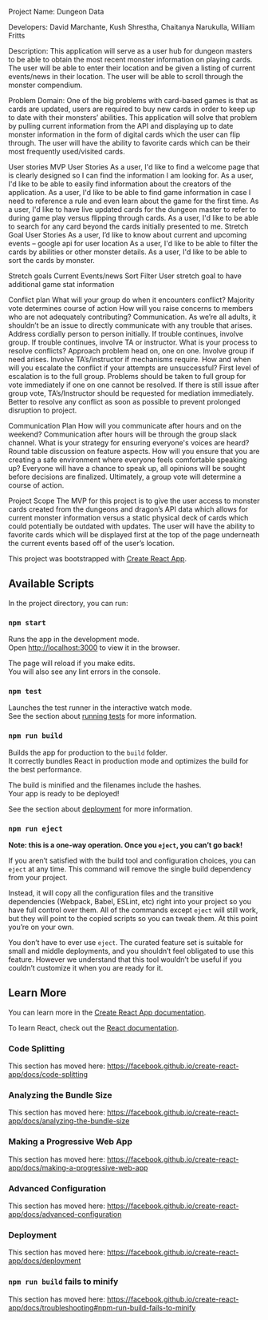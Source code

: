 
Project Name: Dungeon Data

Developers: David Marchante, Kush Shrestha, Chaitanya Narukulla, William Fritts

Description: 
  This application will serve as a user hub for dungeon masters to be able to obtain the most recent monster information on playing cards. The user will be able to enter their location and be given a listing of current events/news in their location. The user will be able to scroll through the monster compendium. 

Problem Domain:
  One of the big problems with card-based games is that as cards are updated, users are required to buy new cards in order to keep up to date with their monsters’ abilities. This application will solve that problem by pulling current information from the API and displaying up to date monster information in the form of digital cards which the user can flip through. The user will have the ability to favorite cards which can be their most frequently used/visited cards.

User stories
  MVP User Stories
    As a user, I'd like to find a welcome page that is clearly designed so I can find the information I am looking for.
    As a user, I'd like to be able to easily find information about the creators of the application.
    As a user, I'd like to be able to find game information in case I need to reference a rule and even learn about the game for the first time.
    As a user, I'd like to have live updated cards for the dungeon master to refer to during game play versus flipping through cards.
    As a user, I'd like to be able to search for any card beyond the cards initially presented to me. 
  Stretch Goal User Stories 
    As a user, I’d like to know about current and upcoming events – google api for user location
    As a user, I'd like to be able to filter the cards by abilities or other monster details.
    As a user, I'd like to be able to sort the cards by monster. 

Stretch goals
  Current Events/news
  Sort
  Filter
  User stretch goal to have additional game stat information

Conflict plan
  What will your group do when it encounters conflict?
    Majority vote determines course of action
  How will you raise concerns to members who are not adequately contributing?
    Communication. As we’re all adults, it shouldn’t be an issue to directly communicate with any trouble that arises. Address cordially person to person initially. If trouble continues, involve group. If trouble continues, involve TA or instructor. 
  What is your process to resolve conflicts?
    Approach problem head on, one on one. Involve group if need arises. Involve TA’s/instructor if mechanisms require. 
  How and when will you escalate the conflict if your attempts are unsuccessful?
    First level of escalation is to the full group. Problems should be taken to full group for vote immediately if one on one cannot be resolved. If there is still issue after group vote, TA’s/Instructor should be requested for mediation immediately. Better to resolve any conflict as soon as possible to prevent prolonged disruption to project. 

Communication Plan
  How will you communicate after hours and on the weekend?
    Communication after hours will be through the group slack channel. 
  What is your strategy for ensuring everyone's voices are heard?
    Round table discussion on feature aspects. 
  How will you ensure that you are creating a safe environment where everyone feels comfortable speaking up?
    Everyone will have a chance to speak up, all opinions will be sought before decisions are finalized. Ultimately, a group vote will determine a course of action. 

Project Scope
  The MVP for this project is to give the user access to monster cards created from the dungeons and dragon’s API data which allows for current monster information versus a static physical deck of cards which could potentially be outdated with updates. The user will have the ability to favorite cards which will be displayed first at the top of the page underneath the current events based off of the user’s location. 



This project was bootstrapped with [Create React App](https://github.com/facebook/create-react-app).

## Available Scripts

In the project directory, you can run:

### `npm start`

Runs the app in the development mode.<br>
Open [http://localhost:3000](http://localhost:3000) to view it in the browser.

The page will reload if you make edits.<br>
You will also see any lint errors in the console.

### `npm test`

Launches the test runner in the interactive watch mode.<br>
See the section about [running tests](https://facebook.github.io/create-react-app/docs/running-tests) for more information.

### `npm run build`

Builds the app for production to the `build` folder.<br>
It correctly bundles React in production mode and optimizes the build for the best performance.

The build is minified and the filenames include the hashes.<br>
Your app is ready to be deployed!

See the section about [deployment](https://facebook.github.io/create-react-app/docs/deployment) for more information.

### `npm run eject`

**Note: this is a one-way operation. Once you `eject`, you can’t go back!**

If you aren’t satisfied with the build tool and configuration choices, you can `eject` at any time. This command will remove the single build dependency from your project.

Instead, it will copy all the configuration files and the transitive dependencies (Webpack, Babel, ESLint, etc) right into your project so you have full control over them. All of the commands except `eject` will still work, but they will point to the copied scripts so you can tweak them. At this point you’re on your own.

You don’t have to ever use `eject`. The curated feature set is suitable for small and middle deployments, and you shouldn’t feel obligated to use this feature. However we understand that this tool wouldn’t be useful if you couldn’t customize it when you are ready for it.

## Learn More

You can learn more in the [Create React App documentation](https://facebook.github.io/create-react-app/docs/getting-started).

To learn React, check out the [React documentation](https://reactjs.org/).

### Code Splitting

This section has moved here: https://facebook.github.io/create-react-app/docs/code-splitting

### Analyzing the Bundle Size

This section has moved here: https://facebook.github.io/create-react-app/docs/analyzing-the-bundle-size

### Making a Progressive Web App

This section has moved here: https://facebook.github.io/create-react-app/docs/making-a-progressive-web-app

### Advanced Configuration

This section has moved here: https://facebook.github.io/create-react-app/docs/advanced-configuration

### Deployment

This section has moved here: https://facebook.github.io/create-react-app/docs/deployment

### `npm run build` fails to minify

This section has moved here: https://facebook.github.io/create-react-app/docs/troubleshooting#npm-run-build-fails-to-minify
